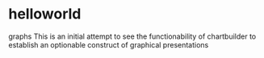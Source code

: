# helloworld
graphs
This is an initial attempt to see the functionability of chartbuilder to establish an optionable construct of graphical presentations
